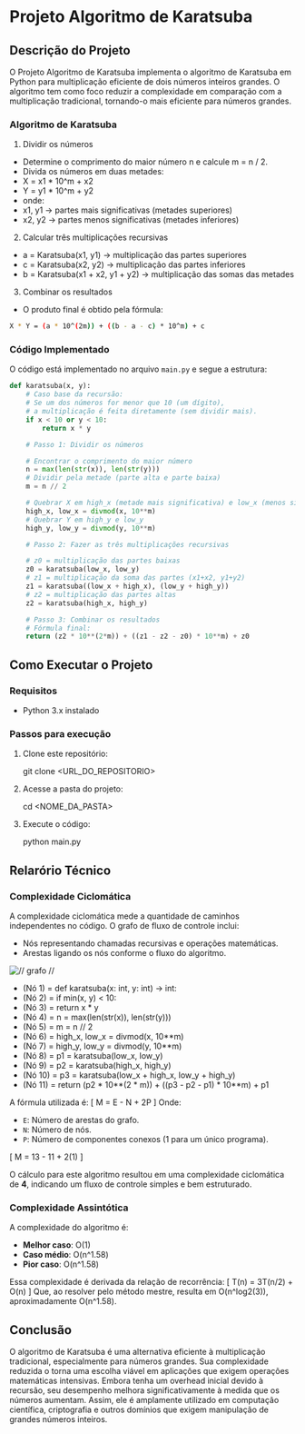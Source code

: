 # Projeto Algoritmo de Karatsuba

## Descrição do Projeto
O Projeto Algoritmo de Karatsuba implementa o algoritmo de Karatsuba em Python para multiplicação eficiente de dois números inteiros grandes. O algoritmo tem como foco reduzir a complexidade em comparação com a multiplicação tradicional, tornando-o mais eficiente para números grandes.

### Algoritmo de Karatsuba
1.	Dividir os números
- Determine o comprimento do maior número n e calcule m = n / 2.
- Divida os números em duas metades:
- X = x1 * 10^m + x2
- Y = y1 * 10^m + y2
- onde:
- x1, y1 → partes mais significativas (metades superiores)
- x2, y2 → partes menos significativas (metades inferiores)
2.	Calcular três multiplicações recursivas
- a = Karatsuba(x1, y1) → multiplicação das partes superiores
- c = Karatsuba(x2, y2) → multiplicação das partes inferiores
- b = Karatsuba(x1 + x2, y1 + y2) → multiplicação das somas das metades
3.	Combinar os resultados
- O produto final é obtido pela fórmula:

```bash
X * Y = (a * 10^(2m)) + ((b - a - c) * 10^m) + c
```

### Código Implementado
O código está implementado no arquivo `main.py` e segue a estrutura:

```python
def karatsuba(x, y):
    # Caso base da recursão:
    # Se um dos números for menor que 10 (um dígito), 
    # a multiplicação é feita diretamente (sem dividir mais).
    if x < 10 or y < 10:
        return x * y

    # Passo 1: Dividir os números

    # Encontrar o comprimento do maior número
    n = max(len(str(x)), len(str(y)))
    # Dividir pela metade (parte alta e parte baixa)
    m = n // 2

    # Quebrar X em high_x (metade mais significativa) e low_x (menos significativa)
    high_x, low_x = divmod(x, 10**m)
    # Quebrar Y em high_y e low_y
    high_y, low_y = divmod(y, 10**m)

    # Passo 2: Fazer as três multiplicações recursivas

    # z0 = multiplicação das partes baixas
    z0 = karatsuba(low_x, low_y)
    # z1 = multiplicação da soma das partes (x1+x2, y1+y2)
    z1 = karatsuba((low_x + high_x), (low_y + high_y))
    # z2 = multiplicação das partes altas
    z2 = karatsuba(high_x, high_y)

    # Passo 3: Combinar os resultados
    # Fórmula final:
    return (z2 * 10**(2*m)) + ((z1 - z2 - z0) * 10**m) + z0

```

## Como Executar o Projeto

### Requisitos
- Python 3.x instalado

### Passos para execução
1. Clone este repositório:
   
   git clone <URL_DO_REPOSITORIO>
   
2. Acesse a pasta do projeto:
   
   cd <NOME_DA_PASTA>
   
3. Execute o código:
   
   python main.py
   

## Relarório Técnico

### Complexidade Ciclomática
A complexidade ciclomática mede a quantidade de caminhos independentes no código. O grafo de fluxo de controle inclui:
- Nós representando chamadas recursivas e operações matemáticas.
- Arestas ligando os nós conforme o fluxo do algoritmo.

![// grafo //](Grafo.png)

- (Nó 1) = def karatsuba(x: int, y: int) -> int:
- (Nó 2) = if min(x, y) < 10:
- (Nó 3) = return x * y
- (Nó 4) = n = max(len(str(x)), len(str(y)))
- (Nó 5) = m = n // 2  
- (Nó 6) = high_x, low_x = divmod(x, 10**m)
- (Nó 7) = high_y, low_y = divmod(y, 10**m)
- (Nó 8) = p1 = karatsuba(low_x, low_y)
- (Nó 9) = p2 = karatsuba(high_x, high_y)
- (Nó 10) = p3 = karatsuba(low_x + high_x, low_y + high_y)
- (Nó 11) = return (p2 * 10**(2 * m)) + ((p3 - p2 - p1) * 10**m) + p1

A fórmula utilizada é:
\[ M = E - N + 2P \]
Onde:
- `E`: Número de arestas do grafo. 
- `N`: Número de nós.
- `P`: Número de componentes conexos (1 para um único programa).

\[ M = 13 - 11 + 2(1) \]

O cálculo para este algoritmo resultou em uma complexidade ciclomática de **4**, indicando um fluxo de controle simples e bem estruturado.

### Complexidade Assintótica
A complexidade do algoritmo é:
- **Melhor caso**: O(1)
- **Caso médio**: O(n^1.58)
- **Pior caso**: O(n^1.58)

Essa complexidade é derivada da relação de recorrência:
\[ T(n) = 3T(n/2) + O(n) \]
Que, ao resolver pelo método mestre, resulta em O(n^log2(3)), aproximadamente O(n^1.58).

## Conclusão
O algoritmo de Karatsuba é uma alternativa eficiente à multiplicação tradicional, especialmente para números grandes. Sua complexidade reduzida o torna uma escolha viável em aplicações que exigem operações matemáticas intensivas. Embora tenha um overhead inicial devido à recursão, seu desempenho melhora significativamente à medida que os números aumentam. Assim, ele é amplamente utilizado em computação científica, criptografia e outros domínios que exigem manipulação de grandes números inteiros.